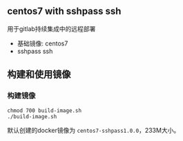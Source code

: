 ## centos7 with sshpass ssh
用于gitlab持续集成中的远程部署
- 基础镜像: centos7
- sshpass ssh

## 构建和使用镜像

### 构建镜像
```
chmod 700 build-image.sh
./build-image.sh
```
默认创建的docker镜像为 `centos7-sshpass1.0.0`，233M大小。